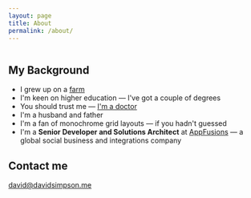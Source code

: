 ```yaml
---
layout: page
title: About
permalink: /about/
---
```


<img src="{{ site.baseurl }}/assets/David-Lambs-1987.jpg" alt="" title="David with newborn Poll Dorset lambs - Christmas 1987">

## My Background

- I grew up on a [farm](http://catlane.co.uk)
- I'm keen on higher education — I've got a couple of degrees
- You should trust me — [I'm a doctor](http://eprints.nottingham.ac.uk/10028/)
- I'm a husband and father
- I'm a fan of monochrome grid layouts — if you hadn't guessed
- I'm a **Senior Developer and Solutions Architect** at [AppFusions](http://www.appfusions.com) — a global social business and integrations company


## Contact me

[david@davidsimpson.me](mailto:david@davidsimpson.me)


